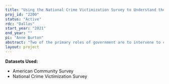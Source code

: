 ```yaml
---
title: "Using the National Crime Victimization Survey to Understand the Effects of State and Local Policies on the Incidence of Sexual Assault and Domestic Violence"
proj_id: "2200"
status: "Active"
rdc: "Dallas"
start_year: "2021"
end_year: ""
pi: "Anne Burton"
abstract: "Two of the primary roles of government are to intervene to correct market failures and to provide public goods. In order to achieve these objectives, governments at all levels have experimented with implementing a variety of policies. This project will investigate how state and local policies affect the incidence of assault, sexual assault, and domestic violence, as measured by the National Crime Victimization Survey. One part of this project will estimate the effects of smoking bans in bars and restaurants on assault, sexual assault, and domestic violence (the mechanism being through changes in alcohol consumption). To estimate the effects of smoking bans on crime victimization, this project will use a difference-in-differences strategy that exploits variation in the effective dates of smoking bans in bars and restaurants at the county level. Another part of this project will investigate how statewide law enforcement efforts to test previously untested sexual assault kits affects the incidence of sexual assault and domestic violence. To estimate these effects, this project will use the passage of a state law mandating the testing of all untested sexual assault kits as an instrument for the testing, and then use a difference-in-differences method using variation in the effective dates of the law changes to identify the effects on sexual assault and domestic violence."
layout: project
---
```


**Datasets Used:**

  - American Community Survey 
  - National Crime Victimization Survey 

